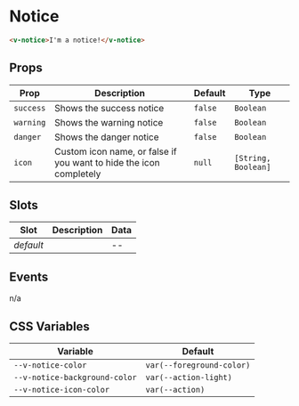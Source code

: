 # Notice

```html
<v-notice>I'm a notice!</v-notice>
```

## Props
| Prop      | Description                                                        | Default | Type                |
|-----------|--------------------------------------------------------------------|---------|---------------------|
| `success` | Shows the success notice                                           | `false` | `Boolean`           |
| `warning` | Shows the warning notice                                           | `false` | `Boolean`           |
| `danger`  | Shows the danger notice                                            | `false` | `Boolean`           |
| `icon`    | Custom icon name, or false if you want to hide the icon completely | `null`  | `[String, Boolean]` |

## Slots
| Slot      | Description | Data |
|-----------|-------------|------|
| _default_ |             | --   |

## Events
n/a

## CSS Variables
| Variable                      | Default                   |
|-------------------------------|---------------------------|
| `--v-notice-color`            | `var(--foreground-color)` |
| `--v-notice-background-color` | `var(--action-light)`     |
| `--v-notice-icon-color`       | `var(--action)`           |

